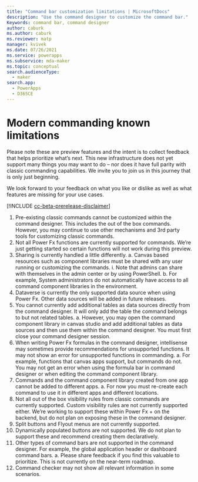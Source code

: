 ```yaml
---
title: "Command bar customization limitations | MicrosoftDocs"
description: "Use the command designer to customize the command bar."
Keywords: command bar, command designer
author: caburk
ms.author: caburk
ms.reviewer: matp
manager: kvivek
ms.date: 07/26/2021
ms.service: powerapps
ms.subservice: mda-maker
ms.topic: conceptual
search.audienceType: 
  - maker
search.app: 
  - PowerApps
  - D365CE
---
```


# Modern commanding known limitations

Please note these are preview features and the intent is to collect feedback that helps prioritize what’s next. This new infrastructure does not yet support many things you may want to do – nor does it have full parity with classic commanding capabilities. We invite you to join us in this journey that is only just beginning. 

We look forward to your feedback on what you like or dislike as well as what features are missing for your use cases.

[!INCLUDE [cc-beta-prerelease-disclaimer](../../includes/cc-beta-prerelease-disclaimer.md)]

1.	Pre-existing classic commands cannot be customized within the command designer. This includes the out of the box commands. However, you may continue to use other mechanisms and 3rd party tools for customizing classic commands.
2.	Not all Power Fx functions are currently supported for commands. We’re just getting started so certain functions will not work during this preview. 
3.	Sharing is currently handled a little differently.
a.	Canvas based resources such as component libraries must be shared with any user running or customizing the commands. 
i.	Note that admins can share with themselves in the admin center or by using PowerShell.
b.	For example, System administrators do not automatically have access to all command component libraries in the environment. 
4.	Dataverse is currently the only supported data source when using Power Fx. Other data sources will be added in future releases.
5.	You cannot currently add additional tables as data sources directly from the command designer. It will only add the table the command belongs to but not related tables. 
a.	However, you may open the command component library in canvas studio and add additional tables as data sources and then use them within the command designer. You must first close your command designer session.
6.	When writing Power Fx formulas in the command designer, intellisense may sometimes provide recommendations for unsupported functions. It may not show an error for unsupported functions in commanding. 
a.	For example, functions that canvas apps support, but commands do not. You may not get an error when using the formula bar in command designer or when editing the command component library. 
7.	Commands and the command component library created from one app cannot be added to different apps. 
a.	For now you must re-create each command to use it in different apps and different locations. 
8.	Not all out of the box visibility rules from classic commands are currently supported. Custom visibility rules are not currently supported either. We’re working to support these within Power Fx + on the backend, but do not plan on exposing these in the command designer. 
9.	Split buttons and Flyout menus are not currently supported.
10.	Dynamically populated buttons are not supported. We do not plan to support these and recommend creating them declaratively. 
11.	Other types of command bars are not supported in the command designer. For example, the global application header or dashboard command bars. 
a.	Please share feedback if you find this valuable to prioritize. This is not currently on the near-term roadmap. 
12.	Command checker may not show all relevant information in some scenarios. 
